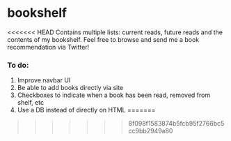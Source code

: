 # bookshelf
<<<<<<< HEAD
Contains multiple lists: current reads, future reads and the contents of my bookshelf. Feel free to browse and send me a book recommendation via Twitter!

### To do:
1. Improve navbar UI
2. Be able to add books directly via site
3. Checkboxes to indicate when a book has been read, removed from shelf, etc
4. Use a DB instead of directly on HTML
=======
>>>>>>> 8f098f1583874b5fcb95f2766bc5cc9bb2949a80
